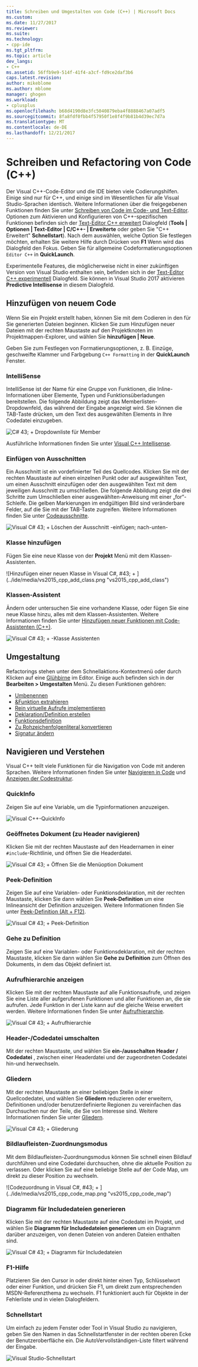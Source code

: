 ```yaml
---
title: Schreiben und Umgestalten von Code (C++) | Microsoft Docs
ms.custom: 
ms.date: 11/27/2017
ms.reviewer: 
ms.suite: 
ms.technology:
- cpp-ide
ms.tgt_pltfrm: 
ms.topic: article
dev_langs:
- C++
ms.assetid: 56ffb9e9-514f-41f4-a3cf-fd9ce2daf3b6
caps.latest.revision: 
author: mikeblome
ms.author: mblome
manager: ghogen
ms.workload:
- cplusplus
ms.openlocfilehash: b68d4190d8e3fc5040879eba4f8888467a07adf5
ms.sourcegitcommit: 8fa8fdf0fbb4f57950f1e8f4f9b81b4d39ec7d7a
ms.translationtype: MT
ms.contentlocale: de-DE
ms.lasthandoff: 12/21/2017
---
```

# <a name="writing-and-refactoring-code-c"></a>Schreiben und Refactoring von Code (C++)

Der Visual C++-Code-Editor und die IDE bieten viele Codierungshilfen. Einige sind nur für C++, und einige sind im Wesentlichen für alle Visual Studio-Sprachen identisch. Weitere Informationen über die freigegebenen Funktionen finden Sie unter [Schreiben von Code im Code- und Text-Editor](/visualstudio/ide/writing-code-in-the-code-and-text-editor). Optionen zum Aktivieren und Konfigurieren von C++-spezifischen Funktionen befinden sich der [Text-Editor C++ erweitert](/visualstudio/ide/reference/options-text-editor-c-cpp-advanced) Dialogfeld (**Tools &#124; Optionen &#124; Text-Editor &#124; C/C++- &#124; Erweiterte** oder geben Sie "C++ Erweitert" **Schnellstart**). Nach dem auswählen, welche Option Sie festlegen möchten, erhalten Sie weitere Hilfe durch Drücken von **F1** Wenn wird das Dialogfeld den Fokus. Geben Sie für allgemeine Codeformatierungsoptionen `Editor C++` in **QuickLaunch**.

Experimentelle Features, die möglicherweise nicht in einer zukünftigen Version von Visual Studio enthalten sein, befinden sich in der [Text-Editor C++ experimentell](/visualstudio/ide/reference/options-text-editor-c-cpp-experimental) Dialogfeld. Sie können in Visual Studio 2017 aktivieren **Predictive Intellisense** in diesem Dialogfeld.

## <a name="adding-new-code"></a>Hinzufügen von neuem Code

Wenn Sie ein Projekt erstellt haben, können Sie mit dem Codieren in den für Sie generierten Dateien beginnen. Klicken Sie zum Hinzufügen neuer Dateien mit der rechten Maustaste auf den Projektknoten im Projektmappen-Explorer, und wählen Sie **hinzufügen &#124; Neue**.

Geben Sie zum Festlegen von Formatierungsoptionen, z. B. Einzüge, geschweifte Klammer und Farbgebung `C++ Formatting` in der **QuickLaunch** Fenster.

### <a name="intellisense"></a>IntelliSense

IntelliSense ist der Name für eine Gruppe von Funktionen, die Inline-Informationen über Elemente, Typen und Funktionsüberladungen bereitstellen. Die folgende Abbildung zeigt das Memberlisten-Dropdownfeld, das während der Eingabe angezeigt wird. Sie können die TAB-Taste drücken, um den Text des ausgewählten Elements in Ihre Codedatei einzugeben.

![C# 43; &#43; Dropdownliste für Member](../ide/media/vs2015_cpp_statement_completion.png "vs2015_cpp_statement_completion")

Ausführliche Informationen finden Sie unter [Visual C++ Intellisense](/visualstudio/ide/visual-cpp-intellisense).

### <a name="insert-snippets"></a>Einfügen von Ausschnitten

Ein Ausschnitt ist ein vordefinierter Teil des Quellcodes. Klicken Sie mit der rechten Maustaste auf einen einzelnen Punkt oder auf ausgewählten Text, um einen Ausschnitt einzufügen oder den ausgewählten Text mit dem jeweiligen Ausschnitt zu umschließen. Die folgende Abbildung zeigt die drei Schritte zum Umschließen einer ausgewählten-Anweisung mit einer „for“-Schleife. Die gelben Markierungen im endgültigen Bild sind veränderbare Felder, auf die Sie mit der TAB-Taste zugreifen. Weitere Informationen finden Sie unter [Codeausschnitte](/visualstudio/ide/code-snippets).

![Visual C# 43; &#43; Löschen der Ausschnitt &#45;einfügen; nach-unten-](../ide/media/vs2015_cpp_surround_with.png "vs2015_cpp_surround_with")

### <a name="add-class"></a>Klasse hinzufügen

Fügen Sie eine neue Klasse von der **Projekt** Menü mit dem Klassen-Assistenten.

![Hinzufügen einer neuen Klasse in Visual C#, #43; &#43; ] (../ide/media/vs2015_cpp_add_class.png "vs2015_cpp_add_class")

### <a name="class-wizard"></a>Klassen-Assistent

Ändern oder untersuchen Sie eine vorhandene Klasse, oder fügen Sie eine neue Klasse hinzu, alles mit dem Klassen-Assistenten. Weitere Informationen finden Sie unter [Hinzufügen neuer Funktionen mit Code-Assistenten (C++)](../ide/adding-functionality-with-code-wizards-cpp.md).

![Visual C# 43; &#43; -Klasse Assistenten](../ide/media/vs2015_cpp_class_wizard.png "vs2015_cpp_class_wizard")

## <a name="refactoring"></a>Umgestaltung

Refactorings stehen unter dem Schnellaktions-Kontextmenü oder durch Klicken auf eine [Glühbirne](/visualstudio/ide/perform-quick-actions-with-light-bulbs) im Editor.  Einige auch befinden sich in der **Bearbeiten > Umgestalten** Menü.  Zu diesen Funktionen gehören:

* [Umbenennen](refactoring/rename.md)
* [&Funktion extrahieren](refactoring/extract-function.md)
* [Rein virtuelle Aufrufe implementieren](refactoring/implement-pure-virtuals.md)
* [Deklaration/Definition erstellen](refactoring/create-declaration-definition.md)
* [Funktionsdefinition](refactoring/move-definition-location.md)
* [Zu Rohzeichenfolgenliteral konvertieren](refactoring/convert-to-raw-string-literal.md)
* [Signatur ändern](refactoring/change-signature.md)

## <a name="navigate-and-understand"></a>Navigieren und Verstehen

Visual C++ teilt viele Funktionen für die Navigation von Code mit anderen Sprachen. Weitere Informationen finden Sie unter [Navigieren in Code](/visualstudio/ide/navigating-code) und [Anzeigen der Codestruktur](/visualstudio/ide/viewing-the-structure-of-code).

### <a name="quickinfo"></a>QuickInfo

Zeigen Sie auf eine Variable, um die Typinformationen anzuzeigen.

![Visual C&#43;&#43;-QuickInfo](../ide/media/vs2015_cpp_quickinfo.png "vs2015_cpp_quickInfo")

### <a name="open-document-navigate-to-header"></a>Geöffnetes Dokument (zu Header navigieren)

Klicken Sie mit der rechten Maustaste auf den Headernamen in einer `#include`-Richtlinie, und öffnen Sie die Headerdatei.

![Visual C# 43; &#43; Öffnen Sie die Menüoption Dokument](../ide/media/vs2015_cpp_open_document.png "vs2015_cpp_open_document")

### <a name="peek-definition"></a>Peek-Definition

Zeigen Sie auf eine Variablen- oder Funktionsdeklaration, mit der rechten Maustaste, klicken Sie dann wählen Sie **Peek-Definition** um eine Inlineansicht der Definition anzuzeigen. Weitere Informationen finden Sie unter [Peek-Definition (Alt + F12)](/visualstudio/ide/how-to-view-and-edit-code-by-using-peek-definition-alt-plus-f12).

![Visual C# 43; &#43; Peek-Definition](../ide/media/vs2015_cpp_peek_definition.png "vs2015_cpp_peek_definition")

### <a name="go-to-definition"></a>Gehe zu Definition

Zeigen Sie auf eine Variablen- oder Funktionsdeklaration, mit der rechten Maustaste, klicken Sie dann wählen Sie **Gehe zu Definition** zum Öffnen des Dokuments, in dem das Objekt definiert ist.

### <a name="view-call-hierarchy"></a>Aufrufhierarchie anzeigen

Klicken Sie mit der rechten Maustaste auf alle Funktionsaufrufe, und zeigen Sie eine Liste aller aufgerufenen Funktionen und aller Funktionen an, die sie aufrufen. Jede Funktion in der Liste kann auf die gleiche Weise erweitert werden. Weitere Informationen finden Sie unter [Aufrufhierarchie](/visualstudio/ide/reference/call-hierarchy).

![Visual C# 43; &#43; Aufrufhierarchie](../ide/media/vs2015_cpp_call_hierarchy.png "vs2015_cpp_call_hierarchy")

### <a name="toggle-header--code-file"></a>Header-/Codedatei umschalten

Mit der rechten Maustaste, und wählen Sie **ein-/ausschalten Header / Codedatei** , zwischen einer Headerdatei und der zugeordneten Codedatei hin-und herwechseln.

### <a name="outlining"></a>Gliedern

Mit der rechten Maustaste an einer beliebigen Stelle in einer Quellcodedatei, und wählen Sie **Gliedern** reduzieren oder erweitern, Definitionen und/oder benutzerdefinierte Regionen zu vereinfachen das Durchsuchen nur der Teile, die Sie von Interesse sind. Weitere Informationen finden Sie unter [Gliedern](/visualstudio/ide/outlining).

![Visual C# 43; &#43; Gliederung](../ide/media/vs2015_cpp_outlining.png "vs2015_cpp_outlining")

### <a name="scroll-bar-map-mode"></a>Bildlaufleisten-Zuordnungsmodus

Mit dem Bildlaufleisten-Zuordnungsmodus können Sie schnell einen Bildlauf durchführen und eine Codedatei durchsuchen, ohne die aktuelle Position zu verlassen. Oder klicken Sie auf eine beliebige Stelle auf der Code Map, um direkt zu dieser Position zu wechseln.

![Codezuordnung in Visual C#, #43; &#43; ] (../ide/media/vs2015_cpp_code_map.png "vs2015_cpp_code_map")

### <a name="generate-graph-of-include-files"></a>Diagramm für Includedateien generieren

Klicken Sie mit der rechten Maustaste auf eine Codedatei im Projekt, und wählen Sie **Diagramm für Includedateien generieren** um ein Diagramm darüber anzuzeigen, von denen Dateien von anderen Dateien enthalten sind.

![Visual C# 43; &#43; Diagramm für Includedateien](../ide/media/vs2015_cpp_include_graph.png "vs2015_cpp_include_graph")

### <a name="f1-help"></a>F1-Hilfe

Platzieren Sie den Cursor in oder direkt hinter einen Typ, Schlüsselwort oder einer Funktion, und drücken Sie F1, um direkt zum entsprechenden MSDN-Referenzthema zu wechseln. F1 funktioniert auch für Objekte in der Fehlerliste und in vielen Dialogfeldern.

### <a name="quick-launch"></a>Schnellstart

Um einfach zu jedem Fenster oder Tool in Visual Studio zu navigieren, geben Sie den Namen in das Schnellstartfenster in der rechten oberen Ecke der Benutzeroberfläche ein. Die AutoVervollständigen-Liste filtert während der Eingabe.

![Visual Studio-Schnellstart](../ide/media/vs2015_cpp_quick_launch.png "vs2015_cpp_quick_launch")

